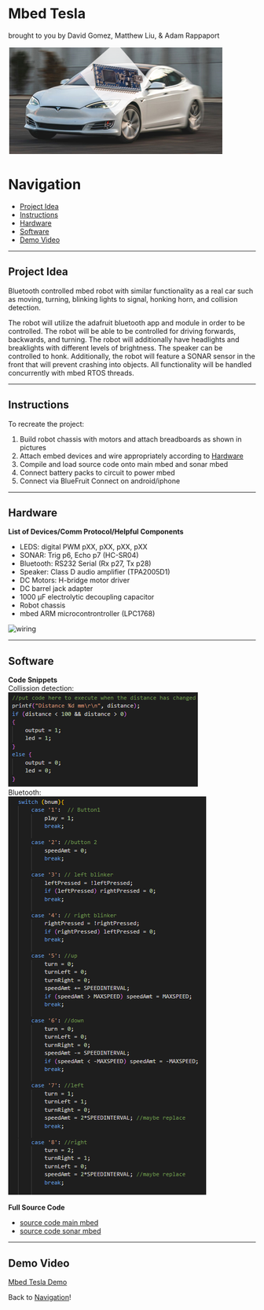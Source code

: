 # Mbed Tesla

brought to you by David Gomez, Matthew Liu, & Adam Rappaport
  
![Mbed Tesla](./assets/mbedtesla.png)

# Navigation <a name ="navi"></a>
- [Project Idea](#projectidea)  
- [Instructions](#instructions)  
- [Hardware](#hardware)  
- [Software](#software)  
- [Demo Video](#demo)

---
## Project Idea <a name = "projectidea"></a>
Bluetooth controlled mbed robot with similar functionality as a real car such as moving, turning, blinking lights to signal, honking horn, and collision detection.  

The robot will utilize the adafruit bluetooth app and module in order to be controlled. The robot will be able to be controlled for driving forwards, backwards, and turning. The robot will additionally have headlights and breaklights with different levels of brightness. The speaker can be controlled to honk. Additionally, the robot will feature a SONAR sensor in the front that will prevent crashing into objects. All functionality will be handled concurrently with mbed RTOS threads.  

----
## Instructions <a name = "instructions"></a>
To recreate the project:  
1.  Build robot chassis with motors and attach breadboards as shown in pictures  
2.  Attach embed devices and wire appropriately according to [Hardware](#hardware)   
3.  Compile and load source code onto main mbed and sonar mbed  
4.  Connect battery packs to circuit to power mbed  
5.  Connect via BlueFruit Connect on android/iphone  

----
## Hardware <a name = "hardware"></a> 
**List of Devices/Comm Protocol/Helpful Components**  
- LEDS: digital PWM pXX, pXX, pXX, pXX 
- SONAR: Trig p6, Echo p7 (HC-SR04)  
- Bluetooth: RS232 Serial (Rx p27, Tx p28)  
- Speaker: Class D audio amplifier (TPA2005D1)  
- DC Motors: H-bridge motor driver  
- DC barrel jack adapter  
- 1000 μF electrolytic decoupling capacitor  
- Robot chassis
- mbed ARM microcontrontroller (LPC1768)  

![wiring](./assets/wiring.jpg) 

----
## Software <a name = "software"></a> 
**Code Snippets**  
Collission detection:  
![collision_detection algorithm](./assets/collisiondetection.png)  
Bluetooth:  
![bluetooth control algorithm](./assets/bluetooth.png)  

**Full Source Code**  
- [source code main mbed](./assets/robot.cpp)  
- [source code sonar mbed](./assets/sensor.cpp)  

----
## Demo Video <a name = "demo"></a>

[Mbed Tesla Demo](https://clipchamp.com/watch/pJKSNSl9IBr)  

Back to [Navigation](#navi)!
